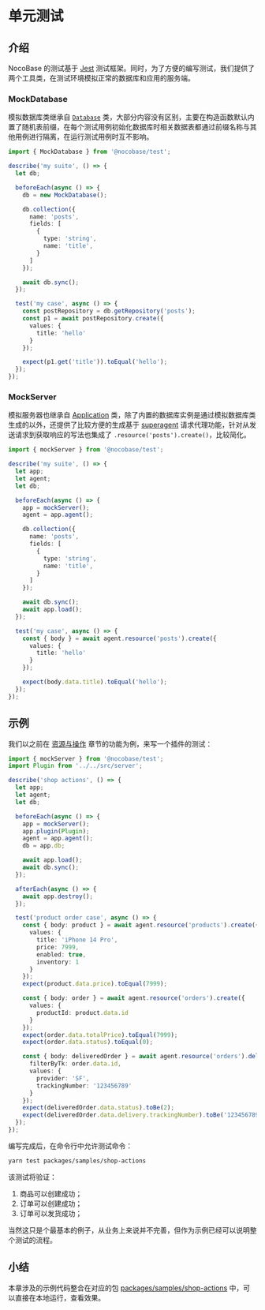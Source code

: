 # 单元测试

## 介绍

NocoBase 的测试基于 [Jest](https://jestjs.io/) 测试框架。同时，为了方便的编写测试，我们提供了两个工具类，在测试环境模拟正常的数据库和应用的服务端。

### MockDatabase

模拟数据库类继承自 [`Database`](/api/database) 类，大部分内容没有区别，主要在构造函数默认内置了随机表前缀，在每个测试用例初始化数据库时相关数据表都通过前缀名称与其他用例进行隔离，在运行测试用例时互不影响。

```ts
import { MockDatabase } from '@nocobase/test';

describe('my suite', () => {
  let db;

  beforeEach(async () => {
    db = new MockDatabase();

    db.collection({
      name: 'posts',
      fields: [
        {
          type: 'string',
          name: 'title',
        }
      ]
    });

    await db.sync();
  });

  test('my case', async () => {
    const postRepository = db.getRepository('posts');
    const p1 = await postRepository.create({
      values: {
        title: 'hello'
      }
    });

    expect(p1.get('title')).toEqual('hello');
  });
});
```

### MockServer

模拟服务器也继承自 [Application](/api/server/application) 类，除了内置的数据库实例是通过模拟数据库类生成的以外，还提供了比较方便的生成基于 [superagent](https://www.npmjs.com/package/superagent) 请求代理功能，针对从发送请求到获取响应的写法也集成了 `.resource('posts').create()`，比较简化。

```ts
import { mockServer } from '@nocobase/test';

describe('my suite', () => {
  let app;
  let agent;
  let db;

  beforeEach(async () => {
    app = mockServer();
    agent = app.agent();

    db.collection({
      name: 'posts',
      fields: [
        {
          type: 'string',
          name: 'title',
        }
      ]
    });

    await db.sync();
    await app.load();
  });

  test('my case', async () => {
    const { body } = await agent.resource('posts').create({
      values: {
        title: 'hello'
      }
    });

    expect(body.data.title).toEqual('hello');
  });
});
```

## 示例

我们以之前在 [资源与操作](development/guide/resources-actions) 章节的功能为例，来写一个插件的测试：

```ts
import { mockServer } from '@nocobase/test';
import Plugin from '../../src/server';

describe('shop actions', () => {
  let app;
  let agent;
  let db;

  beforeEach(async () => {
    app = mockServer();
    app.plugin(Plugin);
    agent = app.agent();
    db = app.db;

    await app.load();
    await db.sync();
  });

  afterEach(async () => {
    await app.destroy();
  });

  test('product order case', async () => {
    const { body: product } = await agent.resource('products').create({
      values: {
        title: 'iPhone 14 Pro',
        price: 7999,
        enabled: true,
        inventory: 1
      }
    });
    expect(product.data.price).toEqual(7999);

    const { body: order } = await agent.resource('orders').create({
      values: {
        productId: product.data.id
      }
    });
    expect(order.data.totalPrice).toEqual(7999);
    expect(order.data.status).toEqual(0);

    const { body: deliveredOrder } = await agent.resource('orders').deliver({
      filterByTk: order.data.id,
      values: {
        provider: 'SF',
        trackingNumber: '123456789'
      }
    });
    expect(deliveredOrder.data.status).toBe(2);
    expect(deliveredOrder.data.delivery.trackingNumber).toBe('123456789');
  });
});
```

编写完成后，在命令行中允许测试命令：

```bash
yarn test packages/samples/shop-actions
```

该测试将验证：

1. 商品可以创建成功；
2. 订单可以创建成功；
3. 订单可以发货成功；

当然这只是个最基本的例子，从业务上来说并不完善，但作为示例已经可以说明整个测试的流程。

## 小结

本章涉及的示例代码整合在对应的包 [packages/samples/shop-actions](https://github.com/nocobase/nocobase/tree/main/packages/samples/shop-actions) 中，可以直接在本地运行，查看效果。
